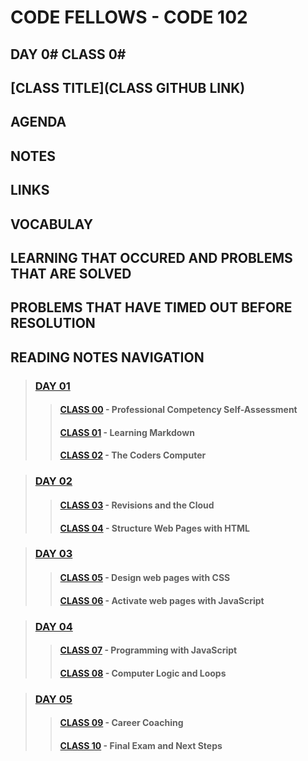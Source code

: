# CODE FELLOWS - CODE 102

## DAY 0# CLASS 0#

## [CLASS TITLE](CLASS GITHUB LINK)

## AGENDA

## NOTES

## LINKS

## VOCABULAY

## LEARNING THAT OCCURED AND PROBLEMS THAT ARE SOLVED

## PROBLEMS THAT HAVE TIMED OUT BEFORE RESOLUTION

## READING NOTES NAVIGATION

> ### [DAY 01](CODE102-DAY01-READING-NOTES.md)
>> #### [CLASS 00](CODE102-DAY01-CLASS00-READING-NOTES.md) - Professional Competency Self-Assessment
>> #### [CLASS 01](CODE102-DAY01-CLASS01-READING-NOTES.md) - Learning Markdown
>> #### [CLASS 02](CODE102-DAY01-CLASS02-READING-NOTES.md) - The Coders Computer

> ### [DAY 02](CODE102-DAY02-READING-NOTES.md)
>> #### [CLASS 03](CODE102-DAY02-CLASS03-READING-NOTES.md) - Revisions and the Cloud
>> #### [CLASS 04](CODE102-DAY02-CLASS04-READING-NOTES.md) - Structure Web Pages with HTML

> ### [DAY 03](CODE102-DAY03-READING-NOTES.md)
>> #### [CLASS 05](CODE102-DAY03-CLASS05-READING-NOTES.md) - Design web pages with CSS
>> #### [CLASS 06](CODE102-DAY03-CLASS06-READING-NOTES.md) - Activate web pages with JavaScript

> ### [DAY 04](CODE102-DAY04-READING-NOTES.md)
>> #### [CLASS 07](CODE102-DAY04-CLASS07-READING-NOTES.md) - Programming with JavaScript
>> #### [CLASS 08](CODE102-DAY04-CLASS08-READING-NOTES.md) - Computer Logic and Loops

>### [DAY 05](CODE102-DAY05-READING-NOTES.md)
>> #### [CLASS 09](CODE102-DAY05-CLASS09-READING-NOTES.md) - Career Coaching
>> #### [CLASS 10](CODE102-DAY05-CLASS10-READING-NOTES.md) - Final Exam and Next Steps